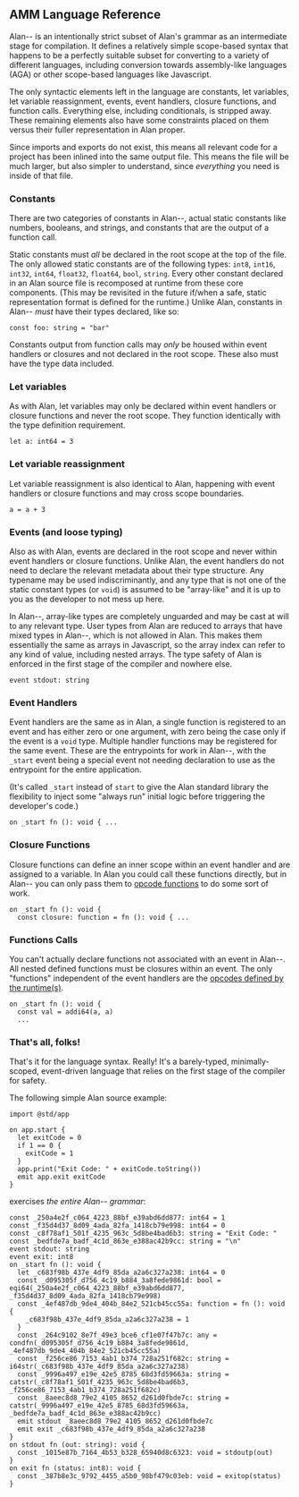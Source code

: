 ## AMM Language Reference

Alan-- is an intentionally strict subset of Alan's grammar as an intermediate stage for compilation. It defines a relatively simple scope-based syntax that happens to be a perfectly suitable subset for converting to a variety of different languages, including conversion towards assembly-like languages (AGA) or other scope-based languages like Javascript.

The only syntactic elements left in the language are constants, let variables, let variable reassignment, events, event handlers, closure functions, and function calls. Everything else, including conditionals, is stripped away. These remaining elements also have some constraints placed on them versus their fuller representation in Alan proper.

Since imports and exports do not exist, this means all relevant code for a project has been inlined into the same output file. This means the file will be much larger, but also simpler to understand, since *everything* you need is inside of that file.

### Constants

There are two categories of constants in Alan--, actual static constants like numbers, booleans, and strings, and constants that are the output of a function call.

Static constants must *all* be declared in the root scope at the top of the file. The only allowed static constants are of the following types: `int8`, `int16`, `int32`, `int64`, `float32`, `float64`, `bool`, `string`. Every other constant declared in an Alan source file is recomposed at runtime from these core components. (This may be revisited in the future if/when a safe, static representation format is defined for the runtime.) Unlike Alan, constants in Alan-- *must* have their types declared, like so:

<!-- using ```alan works, but would be nicer to be able to use a ```amm in these examples -->

```alan
const foo: string = "bar"
```

Constants output from function calls may *only* be housed within event handlers or closures and not declared in the root scope. These also must have the type data included.

### Let variables

As with Alan, let variables may only be declared within event handlers or closure functions and never the root scope. They function identically with the type definition requirement.

```alan
let a: int64 = 3
```

### Let variable reassignment

Let variable reassignment is also identical to Alan, happening with event handlers or closure functions and may cross scope boundaries.

```alan
a = a + 3
```

### Events (and loose typing)

Also as with Alan, events are declared in the root scope and never within event handlers or closure functions. Unlike Alan, the event handlers do not need to declare the relevant metadata about their type structure. Any typename may be used indiscriminantly, and any type that is not one of the static constant types (or `void`) is assumed to be "array-like" and it is up to you as the developer to not mess up here.

In Alan--, array-like types are completely unguarded and may be cast at will to any relevant type. User types from Alan are reduced to arrays that have mixed types in Alan--, which is not allowed in Alan. This makes them essentially the same as arrays in Javascript, so the array index can refer to any kind of value, including nested arrays. The type safety of Alan is enforced in the first stage of the compiler and nowhere else.

```alan
event stdout: string
```

### Event Handlers

Event handlers are the same as in Alan, a single function is registered to an event and has either zero or one argument, with zero being the case only if the event is a `void` type. Multiple handler functions may be registered for the same event. These are the entrypoints for work in Alan--, with the `_start` event being a special event not needing declaration to use as the entrypoint for the entire application.

(It's called `_start` instead of `start` to give the Alan standard library the flexibility to inject some "always run" initial logic before triggering the developer's code.)

```alan
on _start fn (): void { ...
```

### Closure Functions

Closure functions can define an inner scope within an event handler and are assigned to a variable. In Alan you could call these functions directly, but in Alan-- you can only pass them to [opcode functions](./alan_opcode_reference.md) to do some sort of work.

```alan
on _start fn (): void {
  const closure: function = fn (): void { ...
```

### Functions Calls

You can't actually declare functions not associated with an event in Alan--. All nested defined functions must be closures within an event. The only "functions" independent of the event handlers are the [opcodes defined by the runtime(s)](./alan_opcode_reference.md).

```alan
on _start fn (): void {
  const val = addi64(a, a)
  ...
```

### That's all, folks!

That's it for the language syntax. Really! It's a barely-typed, minimally-scoped, event-driven language that relies on the first stage of the compiler for safety.

The following simple Alan source example:

```alan
import @std/app

on app.start {
  let exitCode = 0
  if 1 == 0 {
    exitCode = 1
  }
  app.print("Exit Code: " + exitCode.toString())
  emit app.exit exitCode
}
```

exercises *the entire Alan-- grammar*:

```alan
const _250a4e2f_c064_4223_88bf_e39abd6dd877: int64 = 1
const _f35d4d37_8d09_4ada_82fa_1418cb79e998: int64 = 0
const _c8f78af1_501f_4235_963c_5d8be4bad6b3: string = "Exit Code: "
const _bedfde7a_badf_4c1d_863e_e388ac42b9cc: string = "\n"
event stdout: string
event exit: int8
on _start fn (): void {
  let _c683f98b_437e_4df9_85da_a2a6c327a238: int64 = 0
  const _d095305f_d756_4c19_b884_3a8fede9861d: bool = eqi64(_250a4e2f_c064_4223_88bf_e39abd6dd877, _f35d4d37_8d09_4ada_82fa_1418cb79e998)
  const _4ef487db_9de4_404b_84e2_521cb45cc55a: function = fn (): void {
    _c683f98b_437e_4df9_85da_a2a6c327a238 = 1
  }
  const _264c9102_8e7f_49e3_bce6_cf1e07f47b7c: any = condfn(_d095305f_d756_4c19_b884_3a8fede9861d, _4ef487db_9de4_404b_84e2_521cb45cc55a)
  const _f256ce86_7153_4ab1_b374_728a251f682c: string = i64str(_c683f98b_437e_4df9_85da_a2a6c327a238)
  const _9996a497_e19e_42e5_8785_68d3fd59663a: string = catstr(_c8f78af1_501f_4235_963c_5d8be4bad6b3, _f256ce86_7153_4ab1_b374_728a251f682c)
  const _8aeec8d8_79e2_4105_8652_d261d0fbde7c: string = catstr(_9996a497_e19e_42e5_8785_68d3fd59663a, _bedfde7a_badf_4c1d_863e_e388ac42b9cc)
  emit stdout _8aeec8d8_79e2_4105_8652_d261d0fbde7c
  emit exit _c683f98b_437e_4df9_85da_a2a6c327a238
}
on stdout fn (out: string): void {
  const _1015e87b_7164_4b53_b328_65940d8c6323: void = stdoutp(out)
}
on exit fn (status: int8): void {
  const _387b8e3c_9792_4455_a5b0_98bf479c03eb: void = exitop(status)
}
```
